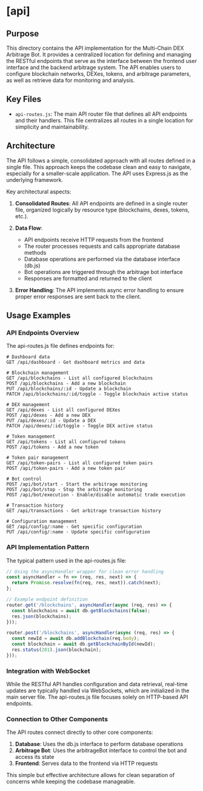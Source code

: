 # [api]

## Purpose

This directory contains the API implementation for the Multi-Chain DEX Arbitrage Bot. It provides a centralized location for defining and managing the RESTful endpoints that serve as the interface between the frontend user interface and the backend arbitrage system. The API enables users to configure blockchain networks, DEXes, tokens, and arbitrage parameters, as well as retrieve data for monitoring and analysis.

## Key Files

- `api-routes.js`: The main API router file that defines all API endpoints and their handlers. This file centralizes all routes in a single location for simplicity and maintainability.

## Architecture

The API follows a simple, consolidated approach with all routes defined in a single file. This approach keeps the codebase clean and easy to navigate, especially for a smaller-scale application. The API uses Express.js as the underlying framework.

Key architectural aspects:

1. **Consolidated Routes**: All API endpoints are defined in a single router file, organized logically by resource type (blockchains, dexes, tokens, etc.).

2. **Data Flow**:
   - API endpoints receive HTTP requests from the frontend
   - The router processes requests and calls appropriate database methods
   - Database operations are performed via the database interface (db.js)
   - Bot operations are triggered through the arbitrage bot interface
   - Responses are formatted and returned to the client

3. **Error Handling**: The API implements async error handling to ensure proper error responses are sent back to the client.

## Usage Examples

### API Endpoints Overview

The api-routes.js file defines endpoints for:

```
# Dashboard data
GET /api/dashboard - Get dashboard metrics and data

# Blockchain management
GET /api/blockchains - List all configured blockchains
POST /api/blockchains - Add a new blockchain
PUT /api/blockchains/:id - Update a blockchain
PATCH /api/blockchains/:id/toggle - Toggle blockchain active status

# DEX management
GET /api/dexes - List all configured DEXes
POST /api/dexes - Add a new DEX
PUT /api/dexes/:id - Update a DEX
PATCH /api/dexes/:id/toggle - Toggle DEX active status

# Token management
GET /api/tokens - List all configured tokens
POST /api/tokens - Add a new token

# Token pair management
GET /api/token-pairs - List all configured token pairs
POST /api/token-pairs - Add a new token pair

# Bot control
POST /api/bot/start - Start the arbitrage monitoring
POST /api/bot/stop - Stop the arbitrage monitoring
POST /api/bot/execution - Enable/disable automatic trade execution

# Transaction history
GET /api/transactions - Get arbitrage transaction history

# Configuration management
GET /api/config/:name - Get specific configuration
PUT /api/config/:name - Update specific configuration
```

### API Implementation Pattern

The typical pattern used in the api-routes.js file:

```javascript
// Using the asyncHandler wrapper for clean error handling
const asyncHandler = fn => (req, res, next) => {
  return Promise.resolve(fn(req, res, next)).catch(next);
};

// Example endpoint definition
router.get('/blockchains', asyncHandler(async (req, res) => {
  const blockchains = await db.getBlockchains(false);
  res.json(blockchains);
}));

router.post('/blockchains', asyncHandler(async (req, res) => {
  const newId = await db.addBlockchain(req.body);
  const blockchain = await db.getBlockchainById(newId);
  res.status(201).json(blockchain);
}));
```

### Integration with WebSocket

While the RESTful API handles configuration and data retrieval, real-time updates are typically handled via WebSockets, which are initialized in the main server file. The api-routes.js file focuses solely on HTTP-based API endpoints.

### Connection to Other Components

The API routes connect directly to other core components:

1. **Database**: Uses the db.js interface to perform database operations
2. **Arbitrage Bot**: Uses the arbitrageBot interface to control the bot and access its state
3. **Frontend**: Serves data to the frontend via HTTP requests

This simple but effective architecture allows for clean separation of concerns while keeping the codebase manageable.
